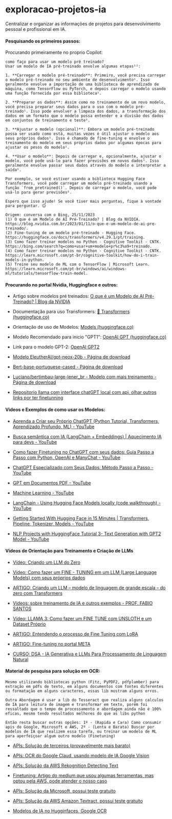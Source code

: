 # exploracao-projetos-ia

Centralizar e organizar as informações de projetos para desenvolvimento pessoal e profissional em IA.



#### Pesquisando os primeiros passos:

Procurando primeiramente no proprio Copilot:


```
como faço para usar um modelo pré treinado?
Usar um modelo de IA pré-treinado envolve algumas etapas¹²:

1. **Carregar o modelo pré-treinado**: Primeiro, você precisa carregar o modelo pré-treinado no seu ambiente de desenvolvimento¹. Isso geralmente envolve a importação de uma biblioteca de aprendizado de máquina, como TensorFlow ou PyTorch, e depois carregar o modelo usando uma função fornecida por essa biblioteca¹.

2. **Preparar os dados**: Assim como no treinamento de um novo modelo, você precisa preparar seus dados para o uso com o modelo pré-treinado¹. Isso pode envolver a limpeza dos dados, a transformação dos dados em um formato que o modelo possa entender e a divisão dos dados em conjuntos de treinamento e teste¹.

3. **Ajustar o modelo (opcional)**: Embora um modelo pré-treinado possa ser usado como está, muitas vezes é útil ajustar o modelo aos seus próprios dados¹. Isso é chamado de fine-tuning e envolve o treinamento do modelo em seus próprios dados por algumas épocas para ajustar os pesos do modelo².

4. **Usar o modelo**: Depois de carregar e, opcionalmente, ajustar o modelo, você pode usá-lo para fazer previsões em novos dados¹. Isso geralmente envolve passar seus dados através do modelo e interpretar a saída¹.

Por exemplo, se você estiver usando a biblioteca Hugging Face Transformers, você pode carregar um modelo pré-treinado usando a função `from_pretrained()`. Depois de carregar o modelo, você pode usá-lo para gerar previsões².

Espero que isso ajude! Se você tiver mais perguntas, fique à vontade para perguntar. 😊

Origem: conversa com o Bing, 25/11/2023
(1) O que é um Modelo de AI Pré-Treinado? | Blog da NVIDIA. https://blog.nvidia.com.br/2023/01/11/o-que-e-um-modelo-de-ai-pre-treinado/.
(2) Fine-tuning de um modelo pré-treinado - Hugging Face. https://huggingface.co/docs/transformers/v4.29.1/pt/training.
(3) Como fazer treinar modelos no Python - Cognitive Toolkit - CNTK. https://bing.com/search?q=como+usar+um+modelo+pr%c3%a9+treinado.
(4) Como fazer treinar modelos no Python - Cognitive Toolkit - CNTK. https://learn.microsoft.com/pt-br/cognitive-toolkit/how-do-i-train-models-in-python.
(5) Treine seu modelo de ML com o TensorFlow | Microsoft Learn. https://learn.microsoft.com/pt-br/windows/ai/windows-ml/tutorials/tensorflow-train-model.
```

#### Procurando no portal Nvidia, Huggingface e outros:

- Artigo sobre modelos pré treinados: [O que é um Modelo de AI Pré-Treinado? | Blog da NVIDIA](https://blog.nvidia.com.br/2023/01/11/o-que-e-um-modelo-de-ai-pre-treinado/)

- Documentação para uso Transformers: [🤗 Transformers (huggingface.co)](https://huggingface.co/docs/transformers/v4.29.1/pt/index)

- Orientação de uso de Modelos: [Models (huggingface.co)](https://huggingface.co/docs/transformers/main/en/main_classes/model)

- Modelo Recomendado para inicio "GPT1": [OpenAI GPT (huggingface.co)](https://huggingface.co/docs/transformers/main/en/model_doc/openai-gpt)

- Link para o modelo GPT-2: [OpenAI GPT2](https://huggingface.co/docs/transformers/main/en/model_doc/gpt2)

- [Modelo EleutherAI/gpt-neox-20b - Página de download](https://huggingface.co/EleutherAI/gpt-neox-20b/tree/main)

- [Bert-base-portuguese-cased - Página de download](https://huggingface.co/neuralmind/bert-base-portuguese-cased/tree/main)
- [Luciano/bertimbau-large-lener_br - Modelo com mais treinamento - Página de download](https://huggingface.co/Luciano/bertimbau-large-lener_br)
- [Repositorio llama com interface chatGPT local com api, olhar outros links por ter finetunning](https://github.com/getumbrel/llama-gpt)
  

#### Videos e Exemplos de como usar os Modelos:

- [Aprenda a Criar seu Próprio ChatGPT (Python Tutorial, Transformers, Aprendizado Profundo, ML) - YouTube](https://www.youtube.com/watch?v=ou5o9E9TTe8&list=RDCMUCdbMvobipjxi6gdr3L1PBrQ&start_radio=1)

- [Busca semântica com IA (LangChain + Embeddings) | Aquecimento IA para devs - YouTube](https://www.youtube.com/live/1pFb0AOLpYo?si=Lk62SwZNU1K1cROc&t=686)

- [Como fazer Finetuning no ChatGPT com seus dados: Guia Passo a Passo com Python, OpenAI e ManyChat - YouTube](https://www.youtube.com/watch?v=fOYZJdwkrIQ)

- [ChatGPT Especializado com Seus Dados: Método Passo a Passo - YouTube](https://www.youtube.com/watch?v=blI7CFd0wIo)

- [GPT em Documentos PDF - YouTube](https://www.youtube.com/watch?v=0xqh9Wfi4hw)

- [Machine Learning - YouTube](https://www.youtube.com/playlist?list=PLHOXda0lrZWOeaGC4uB6vbW4iMVRwxo9S)

- [LangChain - Using Hugging Face Models locally (code walkthrough) - YouTube](https://www.youtube.com/watch?v=Kn7SX2Mx_Jk)

- [Getting Started With Hugging Face in 15 Minutes | Transformers, Pipeline, Tokenizer, Models - YouTube](https://www.youtube.com/watch?v=QEaBAZQCtwE)

- [NLP Projects with HuggingFace Tutorial 3- Text Generation with GPT2 Model - YouTube](https://www.youtube.com/watch?v=7O5ZKtJ99lc)
 

#### Vídeos de Orientação para Treinamento e Criação de LLMs
- [Vídeo: Criando um LLM do Zero](https://www.youtube.com/watch?v=LphBQB1amrw)

- [Vídeo: Como fazer um FINE - TUNING em um LLM (Large Language Models) com seus próprios dados](https://www.youtube.com/watch?v=Q0rh6O35djI)

- [ARTIGO: Criando um LLM – modelo de linguagem de grande escala – do zero com Transformers](https://imasters.com.br/codigo/criando-um-llm-do-zero-com-transformers)

- [Vídeos: sobre treinamento de IA e outros exemplos - PROF. FABIO SANTOS](https://www.youtube.com/playlist?list=PL-LIyhnUCPkGdj9umESeimOfWctErNVzH)

- [Vídeo: LLAMA 3: Como fazer um FINE TUNE com UNSLOTH e um Dataset Próprio](https://youtu.be/hzASj-mVlOs?si=nTHUnB7mqP92VFRB)

- [ARTIGO: Entendendo o processo de Fine Tuning com LoRA](https://dimmymagalhaes.medium.com/entendo-o-processo-de-fine-tuning-com-lora-82c4945aff76)

- [ARTIGO: Fine-tuning no portal META](https://llama.meta.com/docs/how-to-guides/fine-tuning/)

- [CURSO: DSA - IA Generativa e LLMs Para Processamento de Linguagem Natural](https://www.datascienceacademy.com.br/course/ia-generativa-e-llms-para-processamento-de-linguagem-natural)

#### Material de pesquisa para solução em OCR:
```Mesmo utilizando bibliotecas python (Fitz, PyPDF2, pdfplumber) para extração em pdfs de texto, em alguns documentos com fontes diferentes ou formatação em alguns caracteres, essas lib mostram alguns erros.```

``Outra Abordagem é usar a lib do Tesseract que realiza alguns calculos de IA para leitura de imagem e transformar em texto, porém foi ressaltado que o tempo de processamento e abordagem ainda não é 100% eficas, mesmo tendo resultados melhores do que as libs python``

``Então resta buscar outras opções: 1º - (Rapida e Cara) Como consumir apis do Google, Microsoft e AWS, 2º - (Lenta e Barata) Buscar por modelos de IA que realizem essa tarefa, ou treinar um modelo de ML para aperfeiçoar algum outro modelo (Finetuning) ``

 - [APIs: Solução de terceiros (provavelmente mais barato)](https://ocr.space/ocrapi)
 - [APIs: OCR do Google Claud, usando modelo de IA Google Vision](https://cloud.google.com/use-cases/ocr?hl=pt-BR#common-uses)
 - [APIs: Solução da AWS Rekognition Detecting Text](https://docs.aws.amazon.com/rekognition/latest/dg/text-detection.html) 
 - [Finetuning: Artigo do medium que usou algumas ferramentas, mas optou pela AWS, pode atender o nosso caso](https://medium.com/senior/deep-learning-e-ocr-reconhecimento-de-documentos-76c580ca93b1)
- [APIs: Solução da Microsoft, possui teste gratuito](https://learn.microsoft.com/pt-br/azure/ai-services/computer-vision/overview-ocr) 
- [APIs: Solução da AWS Amazon Textract, possui teste gratuito](https://aws.amazon.com/pt/textract/)

- [Modelos de IA no Hugginfaces, Google OCR](https://huggingface.co/google/pix2struct-ocrvqa-large)